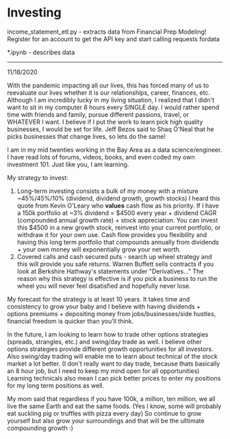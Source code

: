 # Investing
income_statement_etl.py - extracts data from Financial Prep Modeling! Register for an account to get the API key and start calling requests fordata

*.ipynb - describes data


----------------------------------------------------------------------------------------------------------------------------------------------------------------
11/18/2020

With the pandemic impacting all our lives, this has forced many of us to reevaluate our lives whether it is our relationships, career, finances, etc. Although I am incredibly lucky in my living situation, I realized that I didn't want to sit in my computer 8 hours every SINGLE day. I would rather spend time with friends and family, pursue different passions, travel, or WHATEVER I want. I believe if I put the work to learn pick high quality businesses, I would be set for life. Jeff Bezos said to Shaq O'Neal that he picks businesses that change lives, so lets do the same!

I am in my mid twenties working in the Bay Area as a data science/engineer. I have read lots of forums, videos, books, and even coded my own investment 101. Just like you, I am learning. 

My strategy to invest: 
  1. Long-term investing consists a bulk of my money with a mixture ~45%/45%/10% (dividend, dividend growth, growth stocks) I heard this quote from Kevin O'Leary who **values** cash flow as his priority. If I have a 150k portfolio at ~3% dividend = $4500 every year + dividend CAGR (compounded annual growth rate) + stock appreciation. You can invest this $4500 in a new growth stock, reinvest into your current portfolio, or withdraw it for your own use. Cash flow provides you flexibility and having this long term portfolio that compounds annually from dividends + your own money will exponentially grow your net worth. 
  2. Covered calls and cash secured puts - search up wheel strategy and this will provide you safe returns. Warren Buffett sells contracts if you look at Berkshire Hathway's statements under "Derivatives..." The reason why this strategy is effective is if you pick a business to run the wheel you will never feel disatisfied and hopefully never lose. 
  
My forecast for the strategy is at least 10 years. It takes time and consistency to grow your baby and I believe with having dividends + options premiums + depositing money from jobs/businesses/side hustles, financial freedom is quicker than you'll think. 

In the future, I am looking to learn how to trade other options strategies (spreads, strangles, etc.) and swing/day trade as well. I believe other options strategies provide different growth opportunities for all investors. Also swing/day trading will enable me to learn about technical of the stock market a lot better. (I don't really want to day trade, because thats basically an 8 hour job, but I need to keep my mind open for all opportunities) Learning technicals also mean I can pick better prices to enter my positions for my long term positions as well. 

My mom said that regardless if you have 100k, a million, ten million, we all live the same Earth and eat the same foods. (Yes I know, some will probably eat suckling pig or truffles with pizza every day) So continue to grow yourself but also grow your surroundings and that will be the ulltimate compounding growth :) 
